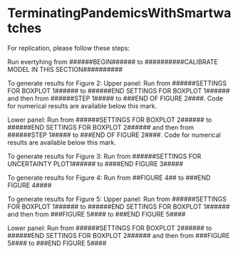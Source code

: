 # TerminatingPandemicsWithSmartwatches

For replication, please follow these steps:

Run evertyhing from ######BEGIN###### to ##########CALIBRATE MODEL IN THIS SECTION##########

To generate results for Figure 2:
Upper panel:
Run from ######SETTINGS FOR BOXPLOT 1###### to ######END SETTINGS FOR BOXPLOT 1###### and then from ######STEP 1##### to 
###END OF FIGURE 2####. Code for numerical results are available below this mark.

Lower panel:
Run from ######SETTINGS FOR BOXPLOT 2###### to ######END SETTINGS FOR BOXPLOT 2###### and then from ######STEP 1##### to 
###END OF FIGURE 2####. Code for numerical results are available below this mark.

To generate results for Figure 3:
Run from ######SETTINGS FOR UNCERTAINTY PLOT1###### to ####END FIGURE 3#####


To generate results for Figure 4:
Run from ##FIGURE 4## to ###END FIGURE 4####


To generate results for Figure 5:
Upper panel:
Run from ######SETTINGS FOR BOXPLOT 1###### to ######END SETTINGS FOR BOXPLOT 1###### and then from ###FIGURE 5#### to ###END FIGURE 5####

Lower panel:
Run from ######SETTINGS FOR BOXPLOT 2###### to ######END SETTINGS FOR BOXPLOT 2###### and then from ###FIGURE 5#### to ###END FIGURE 5####

